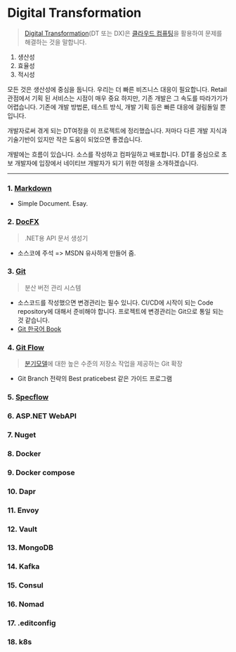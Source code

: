 # Digital Transformation

>[Digital Transformation](https://ko.wikipedia.org/wiki/%EB%94%94%EC%A7%80%ED%84%B8_%ED%8A%B8%EB%9E%9C%EC%8A%A4%ED%8F%AC%EB%A9%94%EC%9D%B4%EC%85%98#cite_note-1)(DT 또는 DX)은 [클라우드 컴퓨팅](https://ko.wikipedia.org/wiki/%ED%81%B4%EB%9D%BC%EC%9A%B0%EB%93%9C_%EC%BB%B4%ED%93%A8%ED%8C%85)을 활용하여 문제를 해결하는 것을 말합니다.

1. 생산성
2. 효율성
3. 적시성

모든 것은 생산성에 중심을 둡니다. 우리는 더 빠른 비즈니스 대응이 필요합니다. Retail 관점에서 기획 된 서비스는 시점이 매우 중요 하지만, 기존 개발은 그 속도를 따라가기가 어렵습니다. 기존에 개발 방법론, 테스트 방식, 개발 기획 등은 빠른 대응에 걸림돌일 뿐입니다.

개발자로써 겪게 되는 DT여정을 이 프로젝트에 정리했습니다. 저마다 다른 개발 지식과 기술기반이 있지만 작은 도움이 되었으면 좋겠습니다.

개발에는 흐름이 있습니다. 소스를 작성하고 컴파일하고 배포합니다. DT를 중심으로 초보 개발자에 입장에서 네이티브 개발자가 되기 위한 여정을 소개하겠습니다.

---
   

### 1. [Markdown](https://daringfireball.net/projects/markdown/)
- Simple Document. Esay.
   
### 2. [DocFX](https://dotnet.github.io/docfx/)
> .NET용 API 문서 생성기
- 소스코에 주석 =>  MSDN 유사하게 만들어 줌.

### 3. [Git](http://git-scm.com/)
> 분산 버전 관리 시스템
- 소스코드를 작성했으면 변경관리는 필수 있니다. CI/CD에 시작이 되는 Code repository에 대해서 준비해야 합니다. 프로젝트에 변경관리는 Git으로 통일 되는 것 같습니다.
- [Git 한국어 Book](https://git-scm.com/book/ko/v2)

### 4. [Git Flow](https://github.com/nvie/gitflow)
> [분기모델](https://nvie.com/posts/a-successful-git-branching-model/)에 대한 높은 수준의 저장소 작업을 제공하는 Git 확장
- Git Branch 전략의 Best praticebest 같은 가이드 프로그램

### 5. [Specflow](https://docs.specflow.org/)

### 6. ASP.NET WebAPI

### 7. Nuget

### 8. Docker

### 9. Docker compose

### 10. Dapr

### 11. Envoy

### 12. Vault

### 13. MongoDB

### 14. Kafka

### 15. Consul

### 16. Nomad

### 17. .editconfig

### 18. k8s








